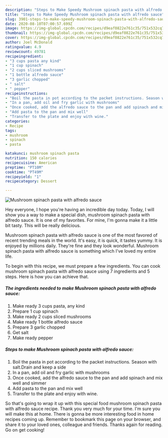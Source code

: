 ```yaml
---
description: "Steps to Make Speedy Mushroom spinach pasta with alfredo sauce"
title: "Steps to Make Speedy Mushroom spinach pasta with alfredo sauce"
slug: 3901-steps-to-make-speedy-mushroom-spinach-pasta-with-alfredo-sauce
date: 2020-08-10T07:00:57.699Z
image: https://img-global.cpcdn.com/recipes/d9eaf0822e761c35/751x532cq70/mushroom-spinach-pasta-with-alfredo-sauce-recipe-main-photo.jpg
thumbnail: https://img-global.cpcdn.com/recipes/d9eaf0822e761c35/751x532cq70/mushroom-spinach-pasta-with-alfredo-sauce-recipe-main-photo.jpg
cover: https://img-global.cpcdn.com/recipes/d9eaf0822e761c35/751x532cq70/mushroom-spinach-pasta-with-alfredo-sauce-recipe-main-photo.jpg
author: Joel McDonald
ratingvalue: 4.9
reviewcount: 49781
recipeingredient:
- "3 cups pasta any kind"
- "1 cup spinach"
- "2 cups sliced mushrooms"
- "1 bottle alfredo sauce"
- "3 garlic chopped"
- " salt"
- " pepper"
recipeinstructions:
- "Boil the pasta in pot according to the packet instructions. Season with salt.Drain and keep a side"
- "In a pan, add oil and fry garlic with mushrooms"
- "Once cooked, add the alfredo sauce to the pan and add spinach and mix well and simmer"
- "Add pasta to the pan and mix well"
- "Transfer to the plate and enjoy with wine."
categories:
- Recipe
tags:
- mushroom
- spinach
- pasta

katakunci: mushroom spinach pasta 
nutrition: 150 calories
recipecuisine: American
preptime: "PT10M"
cooktime: "PT49M"
recipeyield: "1"
recipecategory: Dessert

---
```



![Mushroom spinach pasta with alfredo sauce](https://img-global.cpcdn.com/recipes/d9eaf0822e761c35/751x532cq70/mushroom-spinach-pasta-with-alfredo-sauce-recipe-main-photo.jpg)

Hey everyone, I hope you're having an incredible day today. Today, I will show you a way to make a special dish, mushroom spinach pasta with alfredo sauce. It is one of my favorites. For mine, I'm gonna make it a little bit tasty. This will be really delicious.



Mushroom spinach pasta with alfredo sauce is one of the most favored of recent trending meals in the world. It's easy, it is quick, it tastes yummy. It is enjoyed by millions daily. They're fine and they look wonderful. Mushroom spinach pasta with alfredo sauce is something which I've loved my entire life.


To begin with this recipe, we must prepare a few ingredients. You can cook mushroom spinach pasta with alfredo sauce using 7 ingredients and 5 steps. Here is how you can achieve that.

<!--inarticleads1-->

##### The ingredients needed to make Mushroom spinach pasta with alfredo sauce:

1. Make ready 3 cups pasta, any kind
1. Prepare 1 cup spinach
1. Make ready 2 cups sliced mushrooms
1. Make ready 1 bottle alfredo sauce
1. Prepare 3 garlic chopped
1. Get  salt
1. Make ready  pepper




<!--inarticleads2-->

##### Steps to make Mushroom spinach pasta with alfredo sauce:

1. Boil the pasta in pot according to the packet instructions. Season with salt.Drain and keep a side
1. In a pan, add oil and fry garlic with mushrooms
1. Once cooked, add the alfredo sauce to the pan and add spinach and mix well and simmer
1. Add pasta to the pan and mix well
1. Transfer to the plate and enjoy with wine.




So that's going to wrap it up with this special food mushroom spinach pasta with alfredo sauce recipe. Thank you very much for your time. I'm sure you will make this at home. There is gonna be more interesting food in home recipes coming up. Remember to bookmark this page on your browser, and share it to your loved ones, colleague and friends. Thanks again for reading. Go on get cooking!

